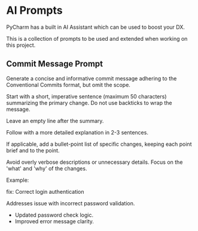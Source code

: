 # AI Prompts

PyCharm has a built in AI Assistant which can be used to boost your DX.

This is a collection of prompts to be used and extended when working on this project.

## Commit Message Prompt

Generate a concise and informative commit message adhering to the Conventional Commits format, but omit the scope.

Start with a short, imperative sentence (maximum 50 characters) summarizing the primary change. Do not use backticks to wrap the message.

Leave an empty line after the summary.

Follow with a more detailed explanation in 2-3 sentences.

If applicable, add a bullet-point list of specific changes, keeping each point brief and to the point.

Avoid overly verbose descriptions or unnecessary details. Focus on the 'what' and 'why' of the changes.

Example:

fix: Correct login authentication

Addresses issue with incorrect password validation.

- Updated password check logic.
- Improved error message clarity.